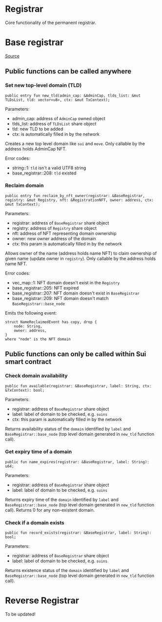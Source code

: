 # Registrar

Core functionality of the permanent registrar.

# Base registrar
[Source](https://github.com/SuiNSdapp/SuiNS-C/blob/main/sources/registrar/base_registrar.move)
## Public functions can be called anywhere
### Set new top-level domain (TLD)

```text
public entry fun new_tld(admin_cap: &AdminCap, tlds_list: &mut TLDsList, tld: vector<u8>, ctx: &mut TxContext);
```
Parameters:
- admin_cap: address of `AdminCap` owned object
- tlds_list: address of `TLDsList` share object
- tld: new TLD to be added
- ctx: is automatically filled in by the network

Creates a new top level domain like `sui` and `move`.
Only callable by the address holds AdminCap NFT.

Error codes:
- string::1: `tld` isn't a valid UTF8 string
- base_registrar::208: `tld` existed

### Reclaim domain

```text
public entry fun reclaim_by_nft_owner(registrar: &BaseRegistrar, registry: &mut Registry, nft: &RegistrationNFT, owner: address, ctx: &mut TxContext);
```
Parameters:
- registrar: address of `BaseRegistrar` share object
- registry: address of `Registry` share object
- nft: address of NFT representing domain ownership
- owner: new owner address of the domain
- ctx: this param is automatically filled in by the network

Allows owner of the name (address holds name NFT) to claim ownership of given name (update owner in `registry`).
Only callable by the address holds name NFT.

Error codes:
- vec_map::1: NFT domain doesn't exist in the `Registry`
- base_registrar::205: NFT expired
- base_registrar::207: NFT domain doesn't exist in `BaseRegistrar`
- base_registrar::209: NFT domain doesn't match `BaseRegistrar::base_node`

Emits the following event:

```text
struct NameReclaimedEvent has copy, drop {
    node: String,
    owner: address,
}
where "node" is the NFT domain
```

## Public functions can only be called within Sui smart contract
### Check domain availability

```text
public fun available(registrar: &BaseRegistrar, label: String, ctx: &TxContext): bool;
```
Parameters:
- registrar: address of `BaseRegistrar` share object
- label: label of domain to be checked, e.g. `suins`
- ctx: this param is automatically filled in by the network

Returns availability status of the `domain` identified by `label` and `BaseRegistrar::base_node` (top level domain generated in `new_tld` function call).

### Get expiry time of a domain

```text
public fun name_expires(registrar: &BaseRegistrar, label: String): u64;
```
Parameters:
- registrar: address of `BaseRegistrar` share object
- label: label of domain to be checked, e.g. `suins`

Returns expiry time of the `domain` identified by `label` and `BaseRegistrar::base_node` (top level domain generated in `new_tld` function call). 
Returns 0 for any non-existent domain. 

### Check if a domain exists

```text
public fun record_exists(registrar: &BaseRegistrar, label: String): bool;
```
Parameters:
- registrar: address of `BaseRegistrar` share object
- label: label of domain to be checked, e.g. `suins`

Returns existence status of the `domain` identified by `label` and `BaseRegistrar::base_node` (top level domain generated in `new_tld` function call).

# Reverse Registrar

To be updated!